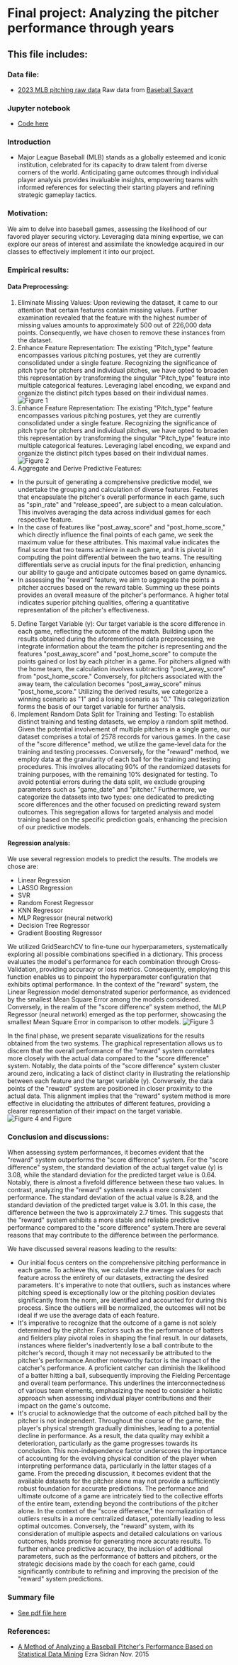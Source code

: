   # Final project: Analyzing the pitcher performance through years

## This file includes:



### Data file:
- [2023 MLB pitching raw data](https://github.com/ollill0823/102.UIUC_MS_CS-412-Introduction-to-Data-Mining/tree/main/Report) Raw data from [Baseball Savant](https://baseballsavant.mlb.com/statcast_search)


### Jupyter notebook
- [Code here](https://github.com/ollill0823/102.UIUC_MS_CS-412-Introduction-to-Data-Mining/blob/main/Report/Final_proeject_1205.ipynb)

### Introduction
- Major League Baseball (MLB) stands as a globally esteemed and iconic institution, celebrated for its capacity to draw talent from diverse corners of the world. Anticipating game outcomes through individual player analysis provides invaluable insights, empowering teams with informed references for selecting their starting players and refining strategic gameplay tactics.

### Motivation:
We aim to delve into baseball games, assessing the likelihood of our favored player securing victory. Leveraging data mining expertise, we can explore our areas of interest and assimilate the knowledge acquired in our classes to effectively implement it into our project.

### Empirical results:
#### Data Preprocessing: 
1. Eliminate Missing Values: Upon reviewing the dataset, it came to our attention that certain features contain missing values. Further examination revealed that the feature with the highest number of missing values amounts to approximately 500 out of 226,000 data points. Consequently, we have chosen to remove these instances from the dataset.
2.	Enhance Feature Representation: The existing "Pitch_type" feature encompasses 
various pitching postures, yet they are currently consolidated under a single feature. Recognizing the significance of pitch type for pitchers and individual pitches, we have opted to broaden this representation by transforming the singular "Pitch_type" feature into multiple categorical features. Leveraging label encoding, we expand and organize the distinct pitch types based on their individual names.
![Figure 1](https://github.com/ollill0823/102.UIUC_MS_CS-412-Introduction-to-Data-Mining/blob/main/Pictures/Figure1.png)
3.	Enhance Feature Representation: The existing "Pitch_type" feature encompasses 
various pitching postures, yet they are currently consolidated under a single feature. Recognizing the significance of pitch type for pitchers and individual pitches, we have opted to broaden this representation by transforming the singular "Pitch_type" feature into multiple categorical features. Leveraging label encoding, we expand and organize the distinct pitch types based on their individual names.
![Figure 2](https://github.com/ollill0823/102.UIUC_MS_CS-412-Introduction-to-Data-Mining/blob/main/Pictures/Figure2.png)
5.	Aggregate and Derive Predictive Features:
   *	In the pursuit of generating a comprehensive predictive model, we undertake the grouping and calculation of diverse features. Features that encapsulate the pitcher's overall performance in each game, such as "spin_rate" and "release_speed", are subject to a mean calculation. This involves averaging the data across individual games for each respective feature.
   *	In the case of features like "post_away_score" and "post_home_score," which directly influence the final points of each game, we seek the maximum value for these attributes. This maximal value indicates the final score that two teams achieve in each game, and it is pivotal in computing the point differential between the two teams. The resulting differentials serve as crucial inputs for the final prediction, enhancing our ability to gauge and anticipate outcomes based on game dynamics.
   *	In assessing the "reward" feature, we aim to aggregate the points a pitcher accrues based on the reward table. Summing up these points provides an overall measure of the pitcher's performance. A higher total indicates superior pitching qualities, offering a quantitative representation of the pitcher's effectiveness.
5.	Define Target Variable (y):
Our target variable is the score difference in each game, reflecting the outcome of the match. Building upon the results obtained during the aforementioned data preprocessing, we integrate information about the team the pitcher is representing and the features "post_away_score" and "post_home_score" to compute the points gained or lost by each pitcher in a game. For pitchers aligned with the home team, the calculation involves subtracting "post_away_score" from "post_home_score." Conversely, for pitchers associated with the away team, the calculation becomes "post_away_score" minus "post_home_score." Utilizing the derived results, we categorize a winning scenario as "1" and a losing scenario as "0." This categorization forms the basis of our target variable for further analysis.
6.	Implement Random Data Split for Training and Testing: To establish distinct training and testing datasets, we employ a random split method. Given the potential involvement of multiple pitchers in a single game, our dataset comprises a total of 2578 records for various games. In the case of the "score difference" method, we utilize the game-level data for the training and testing processes. Conversely, for the "reward" method, we employ data at the granularity of each ball for the training and testing procedures. This involves allocating 90% of the randomized datasets for training purposes, with the remaining 10% designated for testing. To avoid potential errors during the data split, we exclude grouping parameters such as "game_date" and "pitcher." Furthermore, we categorize the datasets into two types: one dedicated to predicting score differences and the other focused on predicting reward system outcomes. This segregation allows for targeted analysis and model training based on the specific prediction goals, enhancing the precision of our predictive models.

#### Regression analysis: 
We use several regression models to predict the results. The models we chose are:
   -	Linear Regression
   -	LASSO Regression
   -	SVR
   -	Random Forest Regressor
   -	KNN Regressor
   -	MLP Regressor (neural network)
   -	Decision Tree Regressor
   -	Gradient Boosting Regressor

We utilized GridSearchCV to fine-tune our hyperparameters, systematically exploring all possible combinations specified in a dictionary. This process evaluates the model's performance for each combination through Cross-Validation, providing accuracy or loss metrics. Consequently, employing this function enables us to pinpoint the hyperparameter configuration that exhibits optimal performance. In the context of the "reward" system, the Linear Regression model demonstrated superior performance, as evidenced by the smallest Mean Square Error among the models considered. Conversely, in the realm of the "score difference” system method, the MLP Regressor (neural network) emerged as the top performer, showcasing the smallest Mean Square Error in comparison to other models.
![Figure 3](https://github.com/ollill0823/102.UIUC_MS_CS-412-Introduction-to-Data-Mining/blob/main/Pictures/Figure3.png)

In the final phase, we present separate visualizations for the results obtained from the two systems. The graphical representation allows us to discern that the overall performance of the "reward" system correlates more closely with the actual data compared to the "score difference" system. Notably, the data points of the "score difference" system cluster around zero, indicating a lack of distinct clarity in illustrating the relationship between each feature and the target variable (y). Conversely, the data points of the "reward" system are positioned in closer proximity to the actual data. This alignment implies that the "reward" system method is more effective in elucidating the attributes of different features, providing a clearer representation of their impact on the target variable.
![Figure 4 and Figure](https://github.com/ollill0823/102.UIUC_MS_CS-412-Introduction-to-Data-Mining/blob/main/Pictures/Figure45.png)
### Conclusion and discussions:
When assessing system performances, it becomes evident that the "reward" system outperforms the "score difference" system. For the "score difference" system, the standard deviation of the actual target value (y) is 3.08, while the standard deviation for the predicted target value is 0.64. Notably, there is almost a fivefold difference between these two values. In contrast, analyzing the "reward" system reveals a more consistent performance. The standard deviation of the actual value is 8.28, and the standard deviation of the predicted target value is 3.01. In this case, the difference between the two is approximately 2.7 times. This suggests that the "reward" system exhibits a more stable and reliable predictive performance compared to the "score difference" system.There are several reasons that may contribute to the difference between the performance.

We have discussed several reasons leading to the results:
-	Our initial focus centers on the comprehensive pitching performance in each game. To achieve this, we calculate the average values for each feature across the entirety of our datasets, extracting the desired parameters. It's imperative to note that outliers, such as instances where pitching speed is exceptionally low or the pitching position deviates significantly from the norm, are identified and accounted for during this process. Since the outliers will be normalized, the outcomes will not be ideal if we use the average data of each feature. 
-	It's imperative to recognize that the outcome of a game is not solely determined by the pitcher. Factors such as the performance of batters and fielders play pivotal roles in shaping the final result. In our datasets, instances where fielder's inadvertently lose a ball contribute to the pitcher's record, though it may not necessarily be attributed to the pitcher's performance.Another noteworthy factor is the impact of the catcher's performance. A proficient catcher can diminish the likelihood of a batter hitting a ball, subsequently improving the Fielding Percentage and overall team performance. This underlines the interconnectedness of various team elements, emphasizing the need to consider a holistic approach when assessing individual player contributions and their impact on the game's outcome.
-	It's crucial to acknowledge that the outcome of each pitched ball by the pitcher is not independent. Throughout the course of the game, the player's physical strength gradually diminishes, leading to a potential decline in performance. As a result, the data quality may exhibit a deterioration, particularly as the game progresses towards its conclusion. This non-independence factor underscores the importance of accounting for the evolving physical condition of the player when interpreting performance data, particularly in the latter stages of a game.
From the preceding discussion, it becomes evident that the available datasets for the pitcher alone may not provide a sufficiently robust foundation for accurate predictions. The performance and ultimate outcome of a game are intricately tied to the collective efforts of the entire team, extending beyond the contributions of the pitcher alone. In the context of the "score difference," the normalization of outliers results in a more centralized dataset, potentially leading to less optimal outcomes. Conversely, the "reward" system, with its consideration of multiple aspects and detailed calculations on various outcomes, holds promise for generating more accurate results. To further enhance predictive accuracy, the inclusion of additional parameters, such as the performance of batters and pitchers, or the strategic decisions made by the coach for each game, could significantly contribute to refining and improving the precision of the "reward" system predictions.
       
### Summary file
- [See pdf file here](https://github.com/ollill0823/102.UIUC_MS_CS-412-Introduction-to-Data-Mining/blob/main/Final%20Project%20Report.pdf)


### References:
- [A Method of Analyzing a Baseball Pitcher's Performance Based on Statistical Data Mining](https://www.researchgate.net/publication/283722473_A_Method_of_Analyzing_a_Baseball_Pitcher's_Performance_Based_on_Statistical_Data_Mining) Ezra Sidran Nov. 2015
